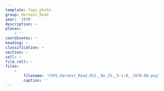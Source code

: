 ```yaml
---
template: fsps_photo
group: Harvest_Road
year: '1978'
description: ~
places:
    - ''
coordinates: ~
heading: ~
classification: ~
section: ~
cell: ~
film_roll: ~
files:
    -
        filename: 'FSPS_Harvest_Road_012,_No_25,_5-1-B,_1978-80.png'
        caption: ''
---
```

